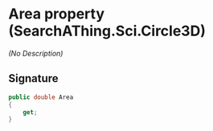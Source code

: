 # Area property (SearchAThing.Sci.Circle3D)
_(No Description)_

## Signature
```csharp
public double Area
{
    get;
}
```
